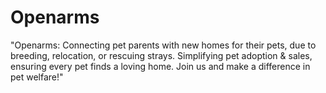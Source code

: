 # Openarms
"Openarms: Connecting pet parents with new homes for their pets, due to breeding, relocation, or rescuing strays. Simplifying pet adoption &amp; sales, ensuring every pet finds a loving home. Join us and make a difference in pet welfare!"
